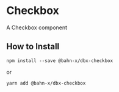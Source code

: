 # Checkbox

A Checkbox component

## How to Install

```
npm install --save @bahn-x/dbx-checkbox
```

or

```
yarn add @bahn-x/dbx-checkbox
```
